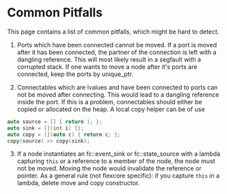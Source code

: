 # Common Pitfalls

This page contains a list of common pitfalls, which might be hard to detect.

1. Ports which have been connected cannot be moved.
If a port is moved after it has been connected, the partner of the connection is left with a dangling reference. This will most likely result in a segfault with a corrupted stack.
If one wants to move a node after it's ports are connected, keep the ports by unique_ptr.

2. Connectables which are lvalues and have been connected to ports can not be moved after connecting. This would lead to a dangling reference inside the port.
If this is a problem, connectables should either be copied or allocated on the heap. A local copy helper can be of use
```cpp
auto source = [] { return 1; };
auto sink = [](int i) {};
auto copy = [](auto c) { return c; };
copy(source) >> copy(sink);
```
3. If a node instantiates an fc::event_sink or fc::state_source with a lambda capturing `this` or a reference to a member of the node, the node must not be moved.
Moving the node would invalidate the reference or pointer.
As a general rule (not flexcore specific): if you capture `this` in a lambda, delete move and copy constructor.